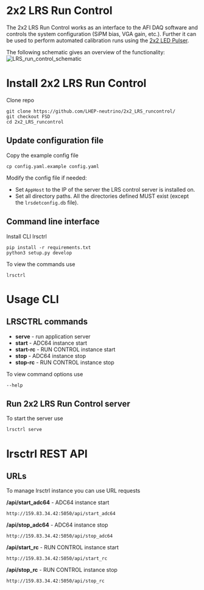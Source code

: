 # 2x2 LRS Run Control

The 2x2 LRS Run Control works as an interface to the AFI DAQ software and controls the system configuration (SiPM bias, VGA gain, etc.).
Further it can be used to perform automated calibration runs using the [2x2 LED Pulser](https://github.com/LHEP-neutrino/2x2PulserSoft).

The following schematic gives an overview of the functionality:
![LRS_run_control_schematic](https://github.com/user-attachments/assets/547560a2-ce99-496c-be98-8a02008eb12d)

# Install 2x2 LRS Run Control

Clone repo
```
git clone https://github.com/LHEP-neutrino/2x2_LRS_runcontrol/
git checkout FSD
cd 2x2_LRS_runcontrol
```

## Update configuration file
Copy the example config file
```
cp config.yaml.example config.yaml
```

Modify the config file if needed:
- Set `AppHost` to the IP of the server the LRS control server is installed on.
- Set all directory paths. All the directories defined MUST exist (except the `lrsdetconfig.db` file).
  
## Command line interface
Install CLI lrsctrl
```
pip install -r requirements.txt
python3 setup.py develop
```
To view the commands use
```
lrsctrl
```
# Usage CLI
## LRSCTRL commands
- **serve** - run application server
- **start** - ADC64 instance start
- **start-rc** - RUN CONTROL instance start
- **stop** - ADC64 instance stop
- **stop-rc** - RUN CONTROL instance stop

To view command options use
```
--help
```
## Run 2x2 LRS Run Control server
To start the server use
```
lrsctrl serve
```
# lrsctrl REST API
## URLs
To manage lrsctrl instance you can use URL requests

**/api/start_adc64** - ADC64 instance start
```
http://159.83.34.42:5050/api/start_adc64
```

**/api/stop_adc64** - ADC64 instance stop
```
http://159.83.34.42:5050/api/stop_adc64
```

**/api/start_rc** - RUN CONTROL instance start
```
http://159.83.34.42:5050/api/start_rc
```

**/api/stop_rc** - RUN CONTROL instance stop
```
http://159.83.34.42:5050/api/stop_rc
```
